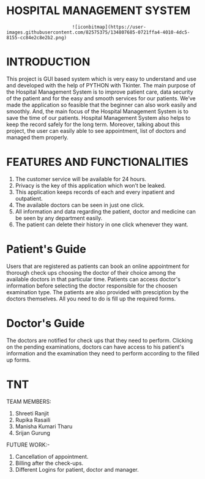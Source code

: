 # HOSPITAL MANAGEMENT SYSTEM
                            ![iconbitmap](https://user-images.githubusercontent.com/82575375/134807685-0721ffa4-4010-4dc5-8155-cc84e2c8e2b2.png)

# INTRODUCTION
This project is GUI based system which is very easy to understand and use and developed with the help of PYTHON with Tkinter. The main purpose of the Hospital 
Management System is to improve patient care, data security of the patient and for the easy and smooth services for our patients. We’ve made the application 
so feasible that the beginner can also work easily and smoothly. And, the main focus of the Hospital Management System is to save the time of our patients. 
Hospital Management System also helps to keep the record safely for the long term. Moreover, talking about this project, the user can easily able to see
appointment, list of doctors and managed them properly. 

# FEATURES AND FUNCTIONALITIES
1.	The customer service will be available for 24 hours.
2.	Privacy is the key of this application which won’t be leaked.
3.	This application keeps records of each and every inpatient and outpatient.
4.	The available doctors can be seen in just one click.
5.	All information and data regarding the patient, doctor and medicine can be seen by any department easily.
6.	The patient can delete their history in one click whenever they want.

# Patient's Guide
Users that are registered as patients can book an online appointment for thorough check ups choosing the doctor of their choice among the available doctors in that 
particular time. Patients can access doctor's information before selecting the doctor responsible for the choosen examination type. The patients are also provided with 
presciption by the doctors themselves. All you need to do is fill up the required forms.

# Doctor's Guide
The doctors are notified for check ups that they need to perform. Clicking on the pending examinations, doctors can have access to his patient's information 
and the examination they need to perform according to the filled up forms.

# TNT 
TEAM MEMBERS:
1. Shreeti Ranjit
2. Rupika Rasaili
3. Manisha Kumari Tharu
4. Srijan Gurung

FUTURE WORK:-
1. Cancellation of appointment.
2. Billing after the check-ups.
3. Different Logins for patient, doctor and manager.
